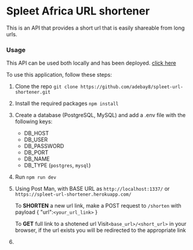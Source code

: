 # Spleet Africa URL shortener

This is an API that provides a short url that is easily shareable from long urls.

### Usage

This API can be used both locally and has been deployed. [click here](https://spleet-url-shortener.herokuapp.com/)

To use this application, follow these steps:

1. Clone the repo `git clone https://github.com/adebay8/spleet-url-shortener.git`

2. Install the required packages `npm install`

3. Create a database (PostgreSQL, MySQL) and add a .env file with the following keys:

   - DB_HOST
   - DB_USER
   - DB_PASSWORD
   - DB_PORT
   - DB_NAME
   - DB_TYPE (`postgres`, `mysql`)

4. Run `npm run dev`

5. Using Post Man, with BASE URL as `http://localhost:1337/` or `https://spleet-url-shortener.herokuapp.com/`

   To **SHORTEN** a new url link, make a POST request to `/shorten`
   with payload
   {
   "url":`<your_url_link>`
   }

   To **GET** full link to a shotened url
   Visit`<base_url>/<short_url>` in your browser, if the url exists you will be redirected to the appropriate link

6.
